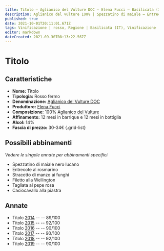 ```yaml
---
title: Titolo – Aglianico del Vulture DOC – Elena Fucci – Basilicata (IT) – 30-34€ – 4★-5★
description: Aglianico del vulture 100% | Spezzatino di maiale – Entrecote al rosmarino – Stracotto di manzo ai funghi – Filetto alla Wellington – Tagliata al pepe rosa – Caciocavallo alla piastra
published: true
date: 2021-10-01T20:11:01.671Z
tags: Vinificazione | rosso, Regione | Basilicata (IT), Vinificazione | varietale, Vinificazione | fermo, Valutazioni | 5 stelle, Vitigni | Aglianico del Vulture, Prezzi | 30-34€, Spezzatino di maiale, Entrecote al rosmarino, Alimento | manzo, Cottura | stracotto, Aromatizzazione | con funghi, Filetto alla Wellington, Tagliata al pepe rosa, Caciocavallo alla piastra
editor: markdown
dateCreated: 2021-09-30T08:13:22.567Z
---
```


# Titolo

## Caratteristiche
- **Nome:** Titolo
- **Tipologia:** Rosso fermo 
- **Denominazione:** [Aglianico del Vulture DOC](/denominazioni/Italia/Basilicata/DOC/Aglianico-del-Vulture)
- **Produttore:** [Elena Fucci](/produttori/Italia/Basilicata/Elena-Fucci) 
- **Composizione:** 100% [Aglianico del Vulture](/vitigni/Italia/aglianico-del-vulture)
- **Affinamento:** 12 mesi in barrique e 12 mesi in bottiglia
- **Alcol:** 14%
- **Fascia di prezzo:** 30-34€
{.grid-list}


> 
## Possibili abbinamenti
*Vedere le singole annate per abbinamenti specifici*

- Spezzatino di maiale nero lucano
- Entrecote al rosmarino
- Stracotto di manzo ai funghi
- Filetto alla Wellington
- Tagliata al pepe rosa
- Caciocavallo alla piastra

## Annate
- Titolo [2014](/vini/Italia/Basilicata/Elena-Fucci/Titolo/2014) -- <span class="star-4"></span> -- 89/100
- Titolo [2015](/vini/Italia/Basilicata/Elena-Fucci/Titolo/2015) -- <span class="star-5"></span> -- 92/100 
- Titolo [2016](/vini/Italia/Basilicata/Elena-Fucci/Titolo/2016) -- <span class="star-4"></span> -- 90/100 
- Titolo [2017](/vini/Italia/Basilicata/Elena-Fucci/Titolo/2017) -- <span class="star-4"></span> -- 90/100
- Titolo [2018](/vini/Italia/Basilicata/Elena-Fucci/Titolo/2018) -- <span class="star-5"></span> -- 92/100
- Titolo [2019](/vini/Italia/Basilicata/Elena-Fucci/Titolo/2019) -- <span class="star-4"></span> -- 90/100
